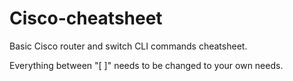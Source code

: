 # Cisco-cheatsheet
Basic Cisco router and switch CLI commands cheatsheet.

Everything between "[ ]" needs to be changed to your own needs.



